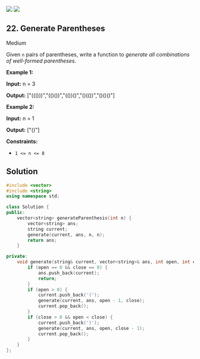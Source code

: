 [![](https://img.shields.io/github/stars/LeetCode-in-Cpp/LeetCode-in-Cpp?label=Stars&style=flat-square)](https://github.com/LeetCode-in-Cpp/LeetCode-in-Cpp)
[![](https://img.shields.io/github/forks/LeetCode-in-Cpp/LeetCode-in-Cpp?label=Fork%20me%20on%20GitHub%20&style=flat-square)](https://github.com/LeetCode-in-Cpp/LeetCode-in-Cpp/fork)

## 22\. Generate Parentheses

Medium

Given `n` pairs of parentheses, write a function to _generate all combinations of well-formed parentheses_.

**Example 1:**

**Input:** n = 3

**Output:** ["((()))","(()())","(())()","()(())","()()()"] 

**Example 2:**

**Input:** n = 1

**Output:** ["()"] 

**Constraints:**

*   `1 <= n <= 8`



## Solution

```cpp
#include <vector>
#include <string>
using namespace std;

class Solution {
public:
    vector<string> generateParenthesis(int n) {
        vector<string> ans;
        string current;
        generate(current, ans, n, n);
        return ans;
    }

private:
    void generate(string& current, vector<string>& ans, int open, int close) {
        if (open == 0 && close == 0) {
            ans.push_back(current);
            return;
        }
        if (open > 0) {
            current.push_back('(');
            generate(current, ans, open - 1, close);
            current.pop_back();
        }
        if (close > 0 && open < close) {
            current.push_back(')');
            generate(current, ans, open, close - 1);
            current.pop_back();
        }
    }
};
```